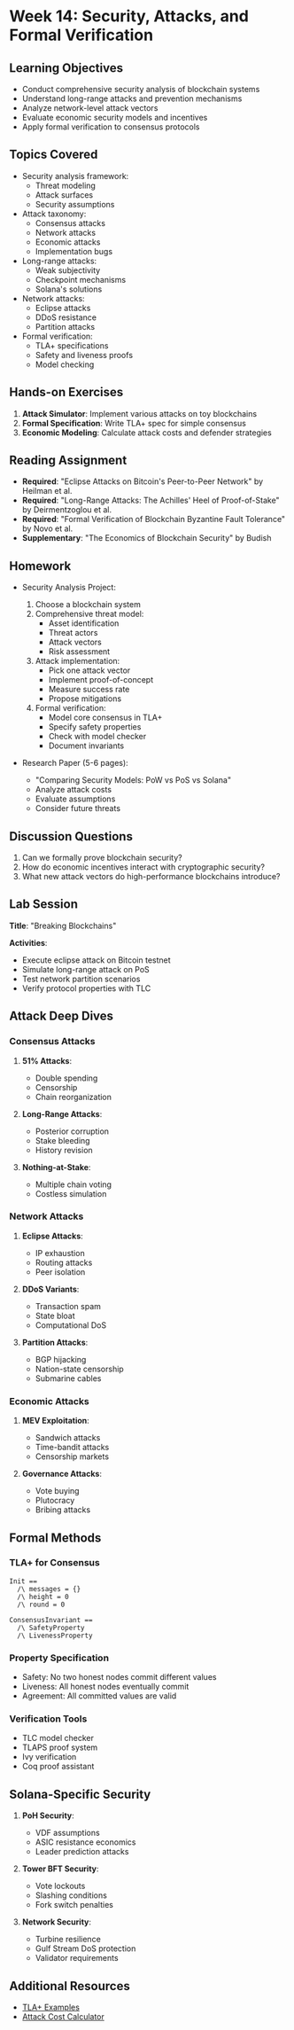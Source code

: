 # Week 14: Security, Attacks, and Formal Verification

## Learning Objectives

- Conduct comprehensive security analysis of blockchain systems
- Understand long-range attacks and prevention mechanisms
- Analyze network-level attack vectors
- Evaluate economic security models and incentives
- Apply formal verification to consensus protocols

## Topics Covered

- Security analysis framework:
  - Threat modeling
  - Attack surfaces
  - Security assumptions
- Attack taxonomy:
  - Consensus attacks
  - Network attacks
  - Economic attacks
  - Implementation bugs
- Long-range attacks:
  - Weak subjectivity
  - Checkpoint mechanisms
  - Solana's solutions
- Network attacks:
  - Eclipse attacks
  - DDoS resistance
  - Partition attacks
- Formal verification:
  - TLA+ specifications
  - Safety and liveness proofs
  - Model checking

## Hands-on Exercises

1. **Attack Simulator**: Implement various attacks on toy blockchains
2. **Formal Specification**: Write TLA+ spec for simple consensus
3. **Economic Modeling**: Calculate attack costs and defender strategies

## Reading Assignment

- **Required**: "Eclipse Attacks on Bitcoin's Peer-to-Peer Network" by Heilman et al.
- **Required**: "Long-Range Attacks: The Achilles' Heel of Proof-of-Stake" by Deirmentzoglou et al.
- **Required**: "Formal Verification of Blockchain Byzantine Fault Tolerance" by Novo et al.
- **Supplementary**: "The Economics of Blockchain Security" by Budish

## Homework

- Security Analysis Project:

  1. Choose a blockchain system
  2. Comprehensive threat model:
     - Asset identification
     - Threat actors
     - Attack vectors
     - Risk assessment
  3. Attack implementation:
     - Pick one attack vector
     - Implement proof-of-concept
     - Measure success rate
     - Propose mitigations
  4. Formal verification:
     - Model core consensus in TLA+
     - Specify safety properties
     - Check with model checker
     - Document invariants

- Research Paper (5-6 pages):
  - "Comparing Security Models: PoW vs PoS vs Solana"
  - Analyze attack costs
  - Evaluate assumptions
  - Consider future threats

## Discussion Questions

1. Can we formally prove blockchain security?
2. How do economic incentives interact with cryptographic security?
3. What new attack vectors do high-performance blockchains introduce?

## Lab Session

**Title**: "Breaking Blockchains"

**Activities**:

- Execute eclipse attack on Bitcoin testnet
- Simulate long-range attack on PoS
- Test network partition scenarios
- Verify protocol properties with TLC

## Attack Deep Dives

### Consensus Attacks

1. **51% Attacks**:

   - Double spending
   - Censorship
   - Chain reorganization

2. **Long-Range Attacks**:

   - Posterior corruption
   - Stake bleeding
   - History revision

3. **Nothing-at-Stake**:
   - Multiple chain voting
   - Costless simulation

### Network Attacks

1. **Eclipse Attacks**:

   - IP exhaustion
   - Routing attacks
   - Peer isolation

2. **DDoS Variants**:

   - Transaction spam
   - State bloat
   - Computational DoS

3. **Partition Attacks**:
   - BGP hijacking
   - Nation-state censorship
   - Submarine cables

### Economic Attacks

1. **MEV Exploitation**:

   - Sandwich attacks
   - Time-bandit attacks
   - Censorship markets

2. **Governance Attacks**:
   - Vote buying
   - Plutocracy
   - Bribing attacks

## Formal Methods

### TLA+ for Consensus

```tla
Init ==
  /\ messages = {}
  /\ height = 0
  /\ round = 0

ConsensusInvariant ==
  /\ SafetyProperty
  /\ LivenessProperty
```

### Property Specification

- Safety: No two honest nodes commit different values
- Liveness: All honest nodes eventually commit
- Agreement: All committed values are valid

### Verification Tools

- TLC model checker
- TLAPS proof system
- Ivy verification
- Coq proof assistant

## Solana-Specific Security

1. **PoH Security**:

   - VDF assumptions
   - ASIC resistance economics
   - Leader prediction attacks

2. **Tower BFT Security**:

   - Vote lockouts
   - Slashing conditions
   - Fork switch penalties

3. **Network Security**:
   - Turbine resilience
   - Gulf Stream DoS protection
   - Validator requirements

## Additional Resources

- [TLA+ Examples](https://github.com/tlaplus/Examples)
- [Attack Cost Calculator](https://www.crypto51.app/)

